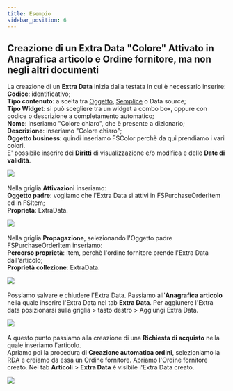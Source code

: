 ```yaml
---
title: Esempio
sidebar_position: 6
---
```


## Creazione di un Extra Data "Colore" Attivato in Anagrafica articolo e Ordine fornitore, ma non negli altri documenti

La creazione di un **Extra Data** inizia dalla testata in cui è necessario inserire:                
**Codice**: identificativo;            
**Tipo contenuto**: a scelta tra [Oggetto](/docs/configurations/utility/extra-data/extradata/new-extradata-object), [Semplice](/docs/configurations/utility/extra-data/extradata/new-extradata-simple) o Data source;       
**Tipo Widget**: si può scegliere tra un widget a combo box, oppure con codice o descrizione a completamento automatico;        
**Nome**: inseriamo "Colore chiaro", che è presente a dizionario;            
**Descrizione**: inseriamo "Colore chiaro";                        
**Oggetto business**: quindi inseriamo FSColor perchè da qui prendiamo i vari colori.         
E' possibile inserire dei **Diritti** di visualizzazione e/o modifica e delle **Date di validità**.       

![](/img/it-it/configurations/utility/extradata/example/header.png) 

Nella griglia **Attivazioni** inseriamo:            
**Oggetto padre**: vogliamo che l'Extra Data si attivi in FSPurchaseOrderItem ed in FSItem;           
**Proprietà**: ExtraData.        

![](/img/it-it/configurations/utility/extradata/example/active.png) 

Nella griglia **Propagazione**, selezionando l'Oggetto padre FSPurchaseOrderItem inseriamo:          
**Percorso proprietà**: Item, perchè l'ordine fornitore prende l'Extra Data dall'articolo;      
**Proprietà collezione**: ExtraData.

![](/img/it-it/configurations/utility/extradata/example/prop.png) 

Possiamo salvare e chiudere l'Extra Data.
Passiamo all'**Anagrafica articolo** nella quale inserire l'Extra Data nel tab **Extra Data**. 
Per aggiunere l'Extra data posizionarsi sulla griglia > tasto destro > Aggiungi Extra Data.

![](/img/it-it/configurations/utility/extradata/example/item.png) 

A questo punto passiamo alla creazione di una **Richiesta di acquisto** nella quale inseriamo l'articolo.   
Apriamo poi la procedura di **Creazione automatica ordini**, selezioniamo la RDA e creiamo da essa un Ordine fornitore.
Apriamo l'Ordine fornitore creato.
Nel tab **Articoli** > **Extra Data** è visibile l'Extra Data creato.   

![](/img/it-it/configurations/utility/extradata/example/order.png) 
